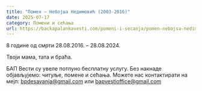```yaml
---
title: "Помен – Небојша Недимовић (2003-2016)"
date: 2025-07-17
category: Помени и сећања
url: https://backapalankavesti.com/pomeni-i-secanja/pomen-nebojsa-nedimovic-2003-2016/
---
```


8 године од смрти
28.08.2016. – 28.08.2024.

Твоји мама, тата и браћа.

БАП Вести су увеле потпуно бесплатну услугу. Без накнаде објављујемо: читуље, помене и сећања. Можете нас контактирати на мејл: bpdesavanja@gmail.com или bapvestioffice@gmail.com
